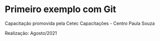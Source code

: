 # Primeiro exemplo com Git

Capacitação promovida pela Cetec Capacitações - Centro Paula Souza

Realização: Agosto/2021